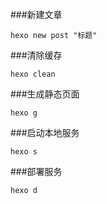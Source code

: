 ###新建文章
````
hexo new post "标题"
````
###清除缓存
````
hexo clean
````
###生成静态页面
````
hexo g
````
###启动本地服务
````
hexo s
````
###部署服务
````
hexo d
````
